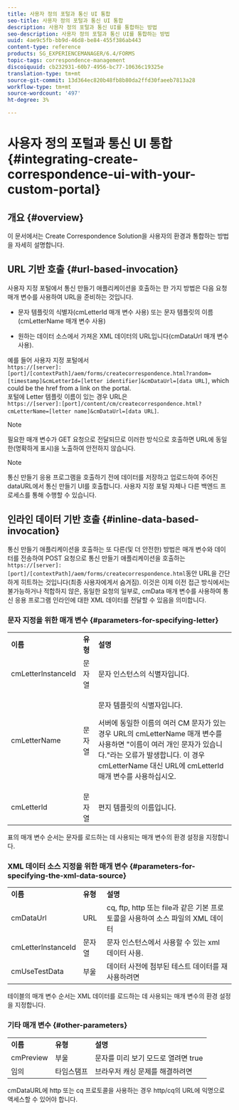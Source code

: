 ```yaml
---
title: 사용자 정의 포털과 통신 UI 통합
seo-title: 사용자 정의 포털과 통신 UI 통합
description: 사용자 정의 포털과 통신 UI를 통합하는 방법
seo-description: 사용자 정의 포털과 통신 UI를 통합하는 방법
uuid: 4ae9c5fb-bb9d-46d8-be84-455f386ab443
content-type: reference
products: SG_EXPERIENCEMANAGER/6.4/FORMS
topic-tags: correspondence-management
discoiquuid: cb232931-60b7-4956-bc77-10636c19325e
translation-type: tm+mt
source-git-commit: 13d364ec820b48fb8b80da2ffd30faeeb7813a28
workflow-type: tm+mt
source-wordcount: '497'
ht-degree: 3%

---
```



# 사용자 정의 포털과 통신 UI 통합 {#integrating-create-correspondence-ui-with-your-custom-portal}

## 개요 {#overview}

이 문서에서는 Create Correspondence Solution을 사용자의 환경과 통합하는 방법을 자세히 설명합니다.

## URL 기반 호출 {#url-based-invocation}

사용자 지정 포털에서 통신 만들기 애플리케이션을 호출하는 한 가지 방법은 다음 요청 매개 변수를 사용하여 URL을 준비하는 것입니다.

* 문자 템플릿의 식별자(cmLetterId 매개 변수 사용) 또는 문자 템플릿의 이름(cmLetterName 매개 변수 사용)

* 원하는 데이터 소스에서 가져온 XML 데이터의 URL입니다(cmDataUrl 매개 변수 사용).

예를 들어 사용자 지정 포털에서\
`https://[server]:[port]/[contextPath]/aem/forms/createcorrespondence.html?random=[timestamp]&cmLetterId=[letter identifier]&cmDataUrl=[data URL]`, which could be the href from a link on the portal.\
포털에 Letter 템플릿 이름이 있는 경우 URL은\
`https://[server]:[port]/content/cm/createcorrespondence.html?cmLetterName=[letter name]&cmDataUrl=[data URL]`.

>[!NOTE]
>
>필요한 매개 변수가 GET 요청으로 전달되므로 이러한 방식으로 호출하면 URL에 동일한(명확하게 표시)을 노출하여 안전하지 않습니다.

>[!NOTE]
>
>통신 만들기 응용 프로그램을 호출하기 전에 데이터를 저장하고 업로드하여 주어진 dataURL에서 통신 만들기 UI를 호출합니다. 사용자 지정 포털 자체나 다른 백엔드 프로세스를 통해 수행할 수 있습니다.

## 인라인 데이터 기반 호출 {#inline-data-based-invocation}

통신 만들기 애플리케이션을 호출하는 또 다른(및 더 안전한) 방법은 매개 변수와 데이터를 전송하여 POST 요청으로 통신 만들기 애플리케이션을 호출하는 `https://[server]:[port]/[contextPath]/aem/forms/createcorrespondence.html`동안 URL을 간단하게 히트하는 것입니다(최종 사용자에게서 숨겨짐). 이것은 이제 이전 접근 방식에서는 불가능하거나 적합하지 않은, 동일한 요청의 일부로, cmData 매개 변수를 사용하여 통신 응용 프로그램 인라인에 대한 XML 데이터를 전달할 수 있음을 의미합니다.

### 문자 지정을 위한 매개 변수 {#parameters-for-specifying-letter}

<table> 
 <tbody>
  <tr>
   <td><strong>이름</strong></td> 
   <td><strong>유형</strong></td> 
   <td><strong>설명</strong></td> 
  </tr>
  <tr>
   <td>cmLetterInstanceId</td> 
   <td>문자열</td> 
   <td>문자 인스턴스의 식별자입니다.</td> 
  </tr>
  <tr>
   <td>cmLetterName</td> 
   <td>문자열</td> 
   <td><p>문자 템플릿의 식별자입니다. </p> <p>서버에 동일한 이름의 여러 CM 문자가 있는 경우 URL의 cmLetterName 매개 변수를 사용하면 "이름이 여러 개인 문자가 있습니다."라는 오류가 발생합니다. 이 경우 cmLetterName 대신 URL에 cmLetterId 매개 변수를 사용하십시오.</p> </td> 
  </tr>
  <tr>
   <td>cmLetterId</td> 
   <td>문자열</td> 
   <td>편지 템플릿의 이름입니다.</td> 
  </tr>
 </tbody>
</table>

표의 매개 변수 순서는 문자를 로드하는 데 사용되는 매개 변수의 환경 설정을 지정합니다.

### XML 데이터 소스 지정을 위한 매개 변수 {#parameters-for-specifying-the-xml-data-source}

<table> 
 <tbody>
  <tr>
   <td><strong>이름</strong></td> 
   <td><strong>유형</strong></td> 
   <td><strong>설명</strong></td> 
  </tr>
  <tr>
   <td>cmDataUrl<br /> </td> 
   <td>URL</td> 
   <td>cq, ftp, http 또는 file과 같은 기본 프로토콜을 사용하여 소스 파일의 XML 데이터<br /> </td> 
  </tr>
  <tr>
   <td>cmLetterInstanceId</td> 
   <td>문자열</td> 
   <td>문자 인스턴스에서 사용할 수 있는 xml 데이터 사용.</td> 
  </tr>
  <tr>
   <td>cmUseTestData</td> 
   <td>부울</td> 
   <td>데이터 사전에 첨부된 테스트 데이터를 재사용하려면</td> 
  </tr>
 </tbody>
</table>

테이블의 매개 변수 순서는 XML 데이터를 로드하는 데 사용되는 매개 변수의 환경 설정을 지정합니다.

### 기타 매개 변수 {#other-parameters}

<table> 
 <tbody>
  <tr>
   <td><strong>이름</strong></td> 
   <td><strong>유형</strong></td> 
   <td><strong>설명</strong></td> 
  </tr>
  <tr>
   <td>cmPreview<br /> </td> 
   <td>부울</td> 
   <td>문자를 미리 보기 모드로 열려면 true<br /> </td> 
  </tr>
  <tr>
   <td>임의</td> 
   <td>타임스탬프</td> 
   <td>브라우저 캐싱 문제를 해결하려면</td> 
  </tr>
 </tbody>
</table>

cmDataURL에 http 또는 cq 프로토콜을 사용하는 경우 http/cq의 URL에 익명으로 액세스할 수 있어야 합니다.
